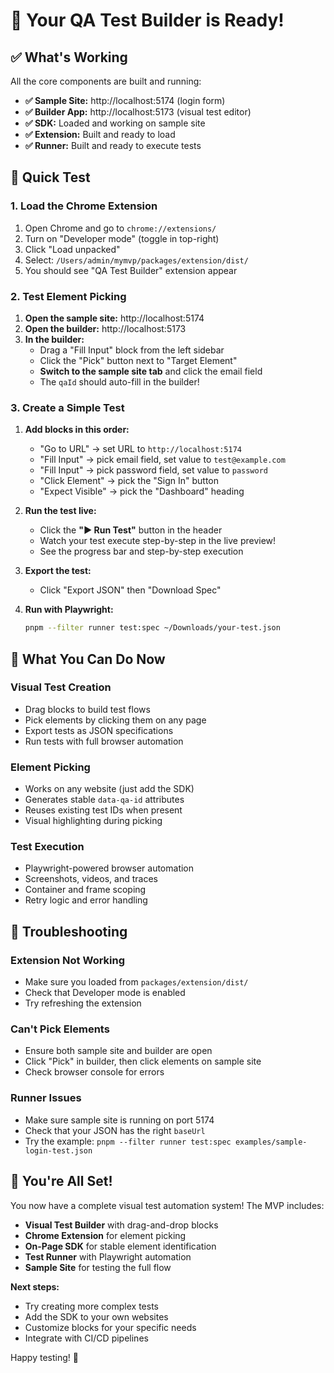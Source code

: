 # 🎉 Your QA Test Builder is Ready!

## ✅ What's Working

All the core components are built and running:

- **✅ Sample Site:** http://localhost:5174 (login form)
- **✅ Builder App:** http://localhost:5173 (visual test editor)
- **✅ SDK:** Loaded and working on sample site
- **✅ Extension:** Built and ready to load
- **✅ Runner:** Built and ready to execute tests

## 🚀 Quick Test

### 1. Load the Chrome Extension

1. Open Chrome and go to `chrome://extensions/`
2. Turn on "Developer mode" (toggle in top-right)
3. Click "Load unpacked"
4. Select: `/Users/admin/mymvp/packages/extension/dist/`
5. You should see "QA Test Builder" extension appear

### 2. Test Element Picking

1. **Open the sample site:** http://localhost:5174
2. **Open the builder:** http://localhost:5173
3. **In the builder:**
   - Drag a "Fill Input" block from the left sidebar
   - Click the "Pick" button next to "Target Element"
   - **Switch to the sample site tab** and click the email field
   - The `qaId` should auto-fill in the builder!

### 3. Create a Simple Test

1. **Add blocks in this order:**
   - "Go to URL" → set URL to `http://localhost:5174`
   - "Fill Input" → pick email field, set value to `test@example.com`
   - "Fill Input" → pick password field, set value to `password`
   - "Click Element" → pick the "Sign In" button
   - "Expect Visible" → pick the "Dashboard" heading

2. **Run the test live:**
   - Click the **"▶️ Run Test"** button in the header
   - Watch your test execute step-by-step in the live preview!
   - See the progress bar and step-by-step execution

3. **Export the test:**
   - Click "Export JSON" then "Download Spec"

4. **Run with Playwright:**
   ```bash
   pnpm --filter runner test:spec ~/Downloads/your-test.json
   ```

## 🎯 What You Can Do Now

### Visual Test Creation

- Drag blocks to build test flows
- Pick elements by clicking them on any page
- Export tests as JSON specifications
- Run tests with full browser automation

### Element Picking

- Works on any website (just add the SDK)
- Generates stable `data-qa-id` attributes
- Reuses existing test IDs when present
- Visual highlighting during picking

### Test Execution

- Playwright-powered browser automation
- Screenshots, videos, and traces
- Container and frame scoping
- Retry logic and error handling

## 🔧 Troubleshooting

### Extension Not Working

- Make sure you loaded from `packages/extension/dist/`
- Check that Developer mode is enabled
- Try refreshing the extension

### Can't Pick Elements

- Ensure both sample site and builder are open
- Click "Pick" in builder, then click elements on sample site
- Check browser console for errors

### Runner Issues

- Make sure sample site is running on port 5174
- Check that your JSON has the right `baseUrl`
- Try the example: `pnpm --filter runner test:spec examples/sample-login-test.json`

## 🎉 You're All Set!

You now have a complete visual test automation system! The MVP includes:

- **Visual Test Builder** with drag-and-drop blocks
- **Chrome Extension** for element picking
- **On-Page SDK** for stable element identification
- **Test Runner** with Playwright automation
- **Sample Site** for testing the full flow

**Next steps:**

- Try creating more complex tests
- Add the SDK to your own websites
- Customize blocks for your specific needs
- Integrate with CI/CD pipelines

Happy testing! 🧪
